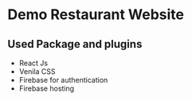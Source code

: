 # Demo Restaurant Website

## Used Package and plugins

- React Js
- Venila CSS
- Firebase for authentication
- Firebase hosting
